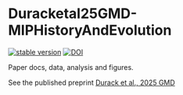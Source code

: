 # Duracketal25GMD-MIPHistoryAndEvolution
[![stable version](https://img.shields.io/badge/Current%20version-1.2.1-brightgreen.svg)](https://github.com/durack1/CMIPSummary/releases/tag/1.2.1) [![DOI](https://zenodo.org/badge/15321349.svg)](https://zenodo.org/doi/10.5281/zenodo.15321348)

Paper docs, data, analysis and figures.

See the published preprint [Durack et al., 2025 GMD](https://doi.org/10.5194/egusphere-2024-3729)
